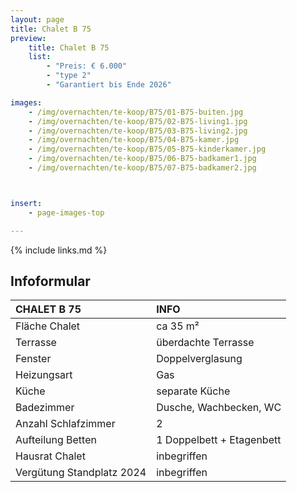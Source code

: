 ```yaml
---
layout: page
title: Chalet B 75
preview:
    title: Chalet B 75
    list:
        - "Preis: € 6.000"
        - "type 2"
        - "Garantiert bis Ende 2026"

images:
    - /img/overnachten/te-koop/B75/01-B75-buiten.jpg
    - /img/overnachten/te-koop/B75/02-B75-living1.jpg
    - /img/overnachten/te-koop/B75/03-B75-living2.jpg
    - /img/overnachten/te-koop/B75/04-B75-kamer.jpg
    - /img/overnachten/te-koop/B75/05-B75-kinderkamer.jpg
    - /img/overnachten/te-koop/B75/06-B75-badkamer1.jpg
    - /img/overnachten/te-koop/B75/07-B75-badkamer2.jpg



insert:
    - page-images-top

---
```


{% include links.md %}



## Infoformular

CHALET B 75                 | INFO        |
:---------------------------|:------------|
Fläche Chalet               |ca 35 m²
Terrasse                    |überdachte Terrasse  
Fenster                     |Doppelverglasung
Heizungsart                 |Gas
Küche                       |separate Küche
Badezimmer                  |Dusche, Wachbecken, WC
Anzahl Schlafzimmer         |2
Aufteilung Betten           |1 Doppelbett + Etagenbett
Hausrat Chalet              |inbegriffen
Vergütung Standplatz 2024   |inbegriffen

